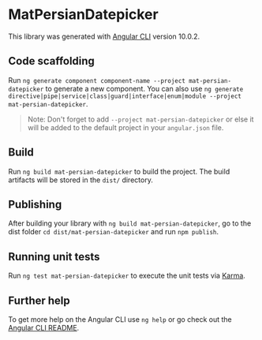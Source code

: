 # MatPersianDatepicker

This library was generated with [Angular CLI](https://github.com/angular/angular-cli) version 10.0.2.

## Code scaffolding

Run `ng generate component component-name --project mat-persian-datepicker` to generate a new component. You can also use `ng generate directive|pipe|service|class|guard|interface|enum|module --project mat-persian-datepicker`.
> Note: Don't forget to add `--project mat-persian-datepicker` or else it will be added to the default project in your `angular.json` file. 

## Build

Run `ng build mat-persian-datepicker` to build the project. The build artifacts will be stored in the `dist/` directory.

## Publishing

After building your library with `ng build mat-persian-datepicker`, go to the dist folder `cd dist/mat-persian-datepicker` and run `npm publish`.

## Running unit tests

Run `ng test mat-persian-datepicker` to execute the unit tests via [Karma](https://karma-runner.github.io).

## Further help

To get more help on the Angular CLI use `ng help` or go check out the [Angular CLI README](https://github.com/angular/angular-cli/blob/master/README.md).
